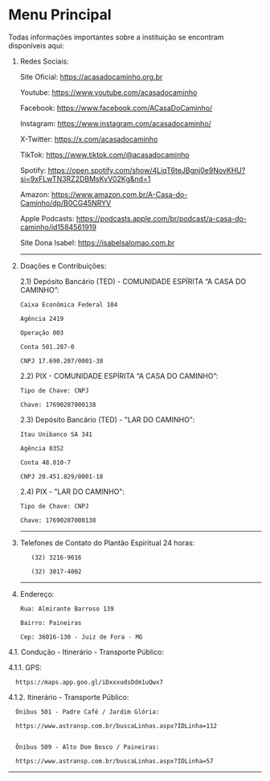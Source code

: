 # Menu Principal
Todas informações importantes sobre a instituição se encontram disponíveis aqui:

1. Redes Sociais:
   
   Site Oficial: https://acasadocaminho.org.br
   
   Youtube: https://www.youtube.com/acasadocaminho
   
   Facebook: https://www.facebook.com/ACasaDoCaminho/
   
   Instagram: https://www.instagram.com/acasadocaminho/
   
   X-Twitter: https://x.com/acasadocaminho
   
   TikTok: https://www.tiktok.com/@acasadocaminho
   
   Spotify: https://open.spotify.com/show/4LiqT6teJBgnj0e9NovKHU?si=9xFLwTN3RZ2DBMsKvV02Kg&nd=1
   
   Amazon: https://www.amazon.com.br/A-Casa-do-Caminho/dp/B0CG45NRYV
   
   Apple Podcasts: https://podcasts.apple.com/br/podcast/a-casa-do-caminho/id1584561919
   
   Site Dona Isabel: https://isabelsalomao.com.br

   ---------------------------------------------------------------------------------------------------

2. Doações e Contribuições:
   
   2.1) Depósito Bancário (TED) - COMUNIDADE ESPÍRITA “A CASA DO CAMINHO”:

       Caixa Econômica Federal 104

       Agência 2419

       Operação 003

       Conta 501.287-0

       CNPJ 17.690.207/0001-38



   2.2) PIX - COMUNIDADE ESPÍRITA “A CASA DO CAMINHO”:

       Tipo de Chave: CNPJ

       Chave: 17690207000138



    2.3) Depósito Bancário (TED) - "LAR DO CAMINHO":
   
       Itau Unibanco SA 341
   
       Agência 0352
   
       Conta 48.010-7
   
       CNPJ 20.451.829/0001-18

   

    2.4) PIX - "LAR DO CAMINHO":

       Tipo de Chave: CNPJ
   
       Chave: 17690207000138


   --------------------------------------------------------------------------------------------------

3. Telefones de Contato do Plantão Espiritual 24 horas:

          (32) 3216-9616
      
          (32) 3017-4002

   --------------------------------------------------------------------------------------------------

4. Endereço:

       Rua: Almirante Barroso 139

       Bairro: Paineiras

       Cep: 36016-130 - Juiz de Fora - MG


4.1. Condução - Itinerário - Transporte Público:

  4.1.1. GPS: 
      
      https://maps.app.goo.gl/iDxxxudsDdm1uQwx7

  4.1.2. Itinerário - Transporte Público:

      Ônibus 501 - Padre Café / Jardim Glória:

      https://www.astransp.com.br/buscaLinhas.aspx?IDLinha=112


      Ônibus 509 - Alto Dom Bosco / Paineiras: 

      https://www.astransp.com.br/buscaLinhas.aspx?IDLinha=57

   --------------------------------------------------------------------------------------------------


        

   
      
